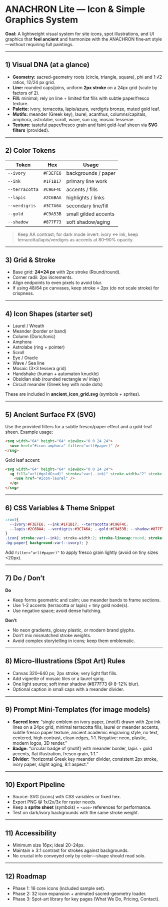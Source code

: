 # ANACHRON Lite — Icon & Simple Graphics System
**Goal:** A lightweight visual system for site icons, spot illustrations, and UI graphics that **feel ancient** and harmonize with the ANACHRON fine‑art style—without requiring full paintings.

---

## 1) Visual DNA (at a glance)
- **Geometry:** sacred-geometry roots (circle, triangle, square), phi and 1:√2 ratios, 12/24 px grid.
- **Line:** rounded caps/joins, uniform **2px stroke** on a 24px grid (scale by factors of 2).
- **Fill:** minimal; rely on line + limited flat fills with subtle paper/fresco texture.
- **Palette:** ivory, terracotta, lapis/azure, verdigris bronze, muted gold leaf.
- **Motifs:** meander (Greek key), laurel, acanthus, columns/capitals, amphora, astrolabe, scroll, wave, sun ray, mosaic tesserae.
- **Texture:** tasteful paper/fresco grain and faint gold-leaf sheen via **SVG filters** (provided).

---

## 2) Color Tokens
| Token | Hex | Usage |
|---|---|---|
| `--ivory` | `#F3EFE6` | backgrounds / paper |
| `--ink` | `#1F1B17` | primary line work |
| `--terracotta` | `#C96F4C` | accents / fills |
| `--lapis` | `#2C6BAA` | highlights / links |
| `--verdigris` | `#3C7A6A` | secondary line/fill |
| `--gold` | `#C9A53B` | small gilded accents |
| `--shadow` | `#877F73` | soft shadow/aging |

> Keep AA contrast; for dark mode invert: ivory ↔ ink, keep terracotta/lapis/verdigris as accents at 80–90% opacity.

---

## 3) Grid & Stroke
- Base grid: **24×24 px** with 2px stroke (Round/round).  
- Corner radii: 2px increments.  
- Align endpoints to even pixels to avoid blur.  
- If using 48/64 px canvases, keep stroke = 2px (do not scale stroke) for crispness.

---

## 4) Icon Shapes (starter set)
- Laurel / Wreath  
- Meander (border or band)  
- Column (Doric/Ionic)  
- Amphora  
- Astrolabe (ring + pointer)  
- Scroll  
- Eye / Oracle  
- Wave / Sea line  
- Mosaic (3×3 tessera grid)  
- Handshake (human + automaton knuckle)  
- Obsidian slab (rounded rectangle w/ inlay)  
- Circuit meander (Greek key with node dots)

These are included in **ancient_icon_grid.svg** (symbols + sprites).

---

## 5) Ancient Surface FX (SVG)
Use the provided filters for a subtle fresco/paper effect and a gold-leaf sheen. Example usage:
```html
<svg width="64" height="64" viewBox="0 0 24 24">
  <use href="#icon-amphora" filter="url(#paper)" />
</svg>
```
Gold leaf accent:
```html
<svg width="64" height="64" viewBox="0 0 24 24">
  <g fill="url(#goldGrad)" stroke="var(--ink)" stroke-width="2" stroke-linecap="round" stroke-linejoin="round">
    <use href="#icon-laurel" />
  </g>
</svg>
```

---

## 6) CSS Variables & Theme Snippet
```css
:root{
  --ivory:#F3EFE6; --ink:#1F1B17; --terracotta:#C96F4C;
  --lapis:#2C6BAA; --verdigris:#3C7A6A; --gold:#C9A53B; --shadow:#877F73;
}
.icon{ stroke:var(--ink); stroke-width:2; stroke-linecap:round; stroke-linejoin:round; fill:none; }
.bg-paper{ background:var(--ivory); }
```
Add `filter="url(#paper)"` to apply fresco grain lightly (avoid on tiny sizes <20px).

---

## 7) Do / Don’t
**Do**
- Keep forms geometric and calm; use meander bands to frame sections.  
- Use 1–2 accents (terracotta or lapis) + tiny gold node(s).  
- Use negative space; avoid dense hatching.

**Don’t**
- No neon gradients, glossy plastic, or modern brand glyphs.  
- Don’t mix mismatched stroke weights.  
- Avoid complex storytelling in icons; keep them emblematic.

---

## 8) Micro-Illustrations (Spot Art) Rules
- Canvas 320–640 px; 2px stroke; very light flat fills.  
- Add vignette of mosaic tiles or a laurel sprig.  
- One light source; soft inner shadow (#877F73 @ 8–12% blur).  
- Optional caption in small caps with a meander divider.

---

## 9) Prompt Mini-Templates (for image models)
- **Sacred Icon:** “single emblem on ivory paper, {motif} drawn with 2px ink lines on a 24px grid, minimal terracotta fills, laurel or meander accents, subtle fresco paper texture, ancient academic engraving style, no text, centered, high contrast, clean edges, 1:1. Negative: neon, plastic, modern logos, 3D render.”
- **Badge:** “circular badge of {motif} with meander border, lapis + gold accents, flat illustration, fresco grain, 1:1.”
- **Divider:** “horizontal Greek key meander divider, consistent 2px stroke, ivory paper, slight aging, 8:1 aspect.”

---

## 10) Export Pipeline
- Source: SVG (icons) with CSS variables or fixed hex.  
- Export PNG @ 1x/2x/3x for raster needs.  
- Keep a **sprite sheet** (symbols) + `<use>` references for performance.  
- Test on dark/ivory backgrounds with the same stroke weight.

---

## 11) Accessibility
- Minimum size 16px; ideal 20–24px.  
- Maintain ≥ 3:1 contrast for strokes against backgrounds.  
- No crucial info conveyed only by color—shape should read solo.

---

## 12) Roadmap
- Phase 1: 16 core icons (included sample set).  
- Phase 2: 32 icon expansion + animated sacred-geometry loader.  
- Phase 3: Spot-art library for key pages (What We Do, Pricing, Contact).
